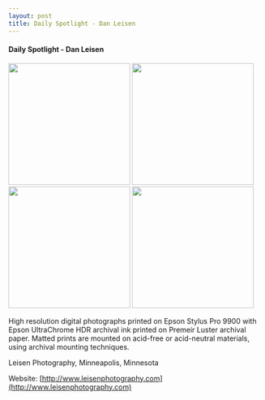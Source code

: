 ```yaml
---
layout: post
title: Daily Spotlight - Dan Leisen
---
```


#### Daily Spotlight - Dan Leisen

<div class='whopic'>
<img height='240' src='/images/artists/images/71506.319404.jpg'>
<img height='240' src='/images/artists/images/71506.319405.jpg'>
<img height='240' src='/images/artists/images/71506.319406.jpg'>
<img height='240' src='/images/artists/images/71506.319407.jpg'>

</div>

High resolution digital photographs printed on Epson Stylus Pro 9900 with Epson UltraChrome HDR archival ink printed on Premeir Luster archival paper. Matted prints are mounted on acid-free or acid-neutral materials, using archival mounting techniques.

Leisen Photography, Minneapolis, Minnesota

Website: [http://www.leisenphotography.com](http://www.leisenphotography.com)
